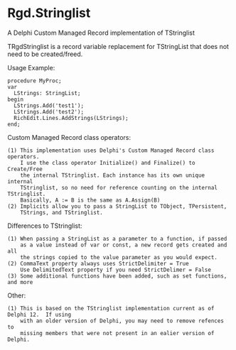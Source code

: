 # Rgd.Stringlist
A Delphi Custom Managed Record implementation of TStringlist

TRgdStringlist is a record variable replacement for TStringList that does not 
need to be created/freed.  

  Usage Example:

    procedure MyProc;
    var
      LStrings: StringList;
    begin
      LStrings.Add('test1');
      LStrings.Add('test2');
      RichEdit.Lines.AddStrings(LStrings);
    end;

  Custom Managed Record class operators:

    (1) This implementation uses Delphi's Custom Managed Record class operators.
        I use the class operator Initialize() and Finalize() to Create/Free 
        the internal TStringlist. Each instance has its own unique internal 
        TStringlist, so no need for reference counting on the internal TStringlist.
        Basically, A := B is the same as A.Assign(B)
    (2) Implicits allow you to pass a StringList to TObject, TPersistent, 
        TStrings, and TStringlist.

  Differences to TStringlist:
  
    (1) When passing a StringList as a parameter to a function, if passed 
        as a value instead of var or const, a new record gets created and all
        the strings copied to the value parameter as you would expect.
    (2) CommaText property always uses StrictDelimiter = True
        Use DelimitedText property if you need StrictDelimer = False
    (3) Some additional functions have been added, such as set functions, and more

 Other:   

    (1) This is based on the TStringlist implementation current as of Delphi 12.  If using
        with an older version of Delphi, you may need to remove refences to
        missing members that were not present in an ealier version of Delphi.
